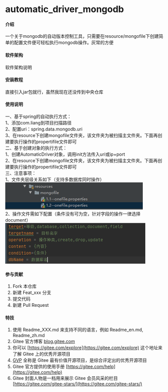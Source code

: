 # automatic_driver_mongodb

#### 介绍
一个关于mongodb的自动版本控制工具，只需要在resource/mongofile下创建简单的配置文件便可轻松执行mongodb操作。灰常的方便

#### 软件架构
软件架构说明


#### 安装教程

直接引入jar包就行，虽然我现在还没传到中央仓库

#### 使用说明

一、基于spring的自动执行方式：  
    1、添加com.liang到项目扫描路径  
    2、配置uri：spring.data.mongodb.uri  
    3、在resource下创建mongofile文件夹，该文件夹为被扫描主文件夹。下面再创建要执行操作的propertifile文件即可  
二、基于创建对象的执行方式：  
    1、创建AutomaticDriver对象，调用init方法传入uri或ip+port  
    2、在resource下创建mongofile文件夹，该文件夹为被扫描主文件夹。下面再创建要执行操作的propertifile文件即可  
三、注意事项：  
    1、文件夹层级关系如下（支持多数据库同时操作）  
    ![输入图片说明](%E5%BE%AE%E4%BF%A1%E5%9B%BE%E7%89%871.png)  
    2、操作文件需如下配置（条件没有可为空，针对字段的操作一律选择document）  
    ![输入图片说明](%E5%BE%AE%E4%BF%A1%E5%9B%BE%E7%89%872.png) 

#### 参与贡献

1.  Fork 本仓库
2.  新建 Feat_xxx 分支
3.  提交代码
4.  新建 Pull Request


#### 特技

1.  使用 Readme\_XXX.md 来支持不同的语言，例如 Readme\_en.md, Readme\_zh.md
2.  Gitee 官方博客 [blog.gitee.com](https://blog.gitee.com)
3.  你可以 [https://gitee.com/explore](https://gitee.com/explore) 这个地址来了解 Gitee 上的优秀开源项目
4.  [GVP](https://gitee.com/gvp) 全称是 Gitee 最有价值开源项目，是综合评定出的优秀开源项目
5.  Gitee 官方提供的使用手册 [https://gitee.com/help](https://gitee.com/help)
6.  Gitee 封面人物是一档用来展示 Gitee 会员风采的栏目 [https://gitee.com/gitee-stars/](https://gitee.com/gitee-stars/)
